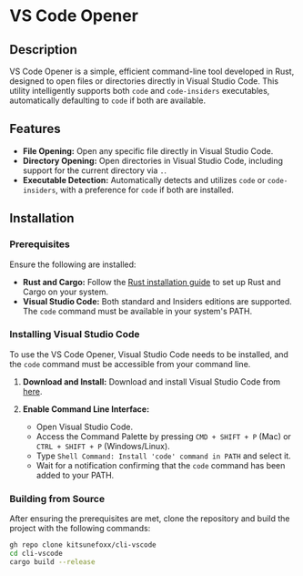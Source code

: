# VS Code Opener

## Description
VS Code Opener is a simple, efficient command-line tool developed in Rust, designed to open files or directories directly in Visual Studio Code. This utility intelligently supports both `code` and `code-insiders` executables, automatically defaulting to `code` if both are available.

## Features
- **File Opening:** Open any specific file directly in Visual Studio Code.
- **Directory Opening:** Open directories in Visual Studio Code, including support for the current directory via `.`.
- **Executable Detection:** Automatically detects and utilizes `code` or `code-insiders`, with a preference for `code` if both are installed.

## Installation

### Prerequisites
Ensure the following are installed:
- **Rust and Cargo:** Follow the [Rust installation guide](https://www.rust-lang.org/tools/install) to set up Rust and Cargo on your system.
- **Visual Studio Code:** Both standard and Insiders editions are supported. The `code` command must be available in your system's PATH.

### Installing Visual Studio Code
To use the VS Code Opener, Visual Studio Code needs to be installed, and the `code` command must be accessible from your command line.

1. **Download and Install:**
   Download and install Visual Studio Code from [here](https://code.visualstudio.com/Download).
   
2. **Enable Command Line Interface:**
   - Open Visual Studio Code.
   - Access the Command Palette by pressing `CMD + SHIFT + P` (Mac) or `CTRL + SHIFT + P` (Windows/Linux).
   - Type `Shell Command: Install 'code' command in PATH` and select it.
   - Wait for a notification confirming that the `code` command has been added to your PATH.

### Building from Source
After ensuring the prerequisites are met, clone the repository and build the project with the following commands:

```bash
gh repo clone kitsunefoxx/cli-vscode
cd cli-vscode
cargo build --release
